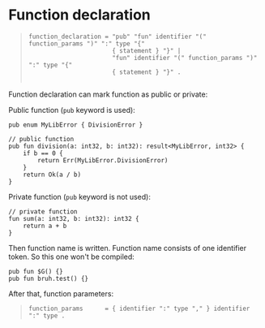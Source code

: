 # Function declaration
> ```ebnf
> function_declaration = "pub" "fun" identifier "(" function_params ")" ":" type "{"
>                        { statement } "}" |
>                        "fun" identifier "(" function_params ")" ":" type "{"
>                        { statement } "}" .
>												 
> ```

Function declaration can mark function as public or private:

Public function (`pub` keyword is used):
```tiny
pub enum MyLibError { DivisionError }

// public function
pub fun division(a: int32, b: int32): result<MyLibError, int32> {
	if b == 0 {
		return Err(MyLibError.DivisionError)
	}
	return Ok(a / b)
}
```

Private function (`pub` keyword is not used):
```tiny
// private function
fun sum(a: int32, b: int32): int32 {
	return a + b
}
```

Then function name is written. Function name consists of one identifier token. So this one won't be compiled:
```tiny
pub fun $G() {}
pub fun bruh.test() {}
```

After that, function parameters:

> ```ebnf
> function_params      = { identifier ":" type "," } identifier ":" type .
> ```